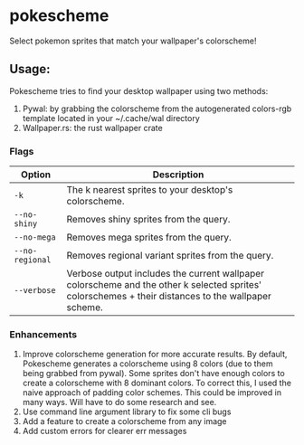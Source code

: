 # pokescheme

Select pokemon sprites that match your wallpaper's colorscheme!

## Usage:

Pokescheme tries to find your desktop wallpaper using two methods:

1. Pywal: by grabbing the colorscheme from the autogenerated colors-rgb template located in your ~/.cache/wal directory
2. Wallpaper.rs: the rust wallpaper crate

### Flags

| Option             | Description                                                                                        
|--------------------|----------------------------------------------------------------------------------------------------|
| `-k`               | The k nearest sprites to your desktop's colorscheme.                                               |
| `--no-shiny`       | Removes shiny sprites from the query.                                                              |
| `--no-mega`        | Removes mega sprites from the query.                                                               |
| `--no-regional`    | Removes regional variant sprites from the query.                                                   |
| `--verbose`        | Verbose output includes the current wallpaper colorscheme and the other k selected sprites' colorschemes + their distances to the wallpaper scheme. |


### Enhancements

1. Improve colorscheme generation for more accurate results. By default, Pokescheme generates a colorscheme using 
8 colors (due to them being grabbed from pywal). Some sprites don't have enough colors to create a colorscheme
with 8 dominant colors. To correct this, I used the naive approach of padding color schemes. This could be improved
in many ways. Will have to do some research and see. 
2. Use command line argument library to fix some cli bugs
3. Add a feature to create a colorscheme from any image
4. Add custom errors for clearer err messages

